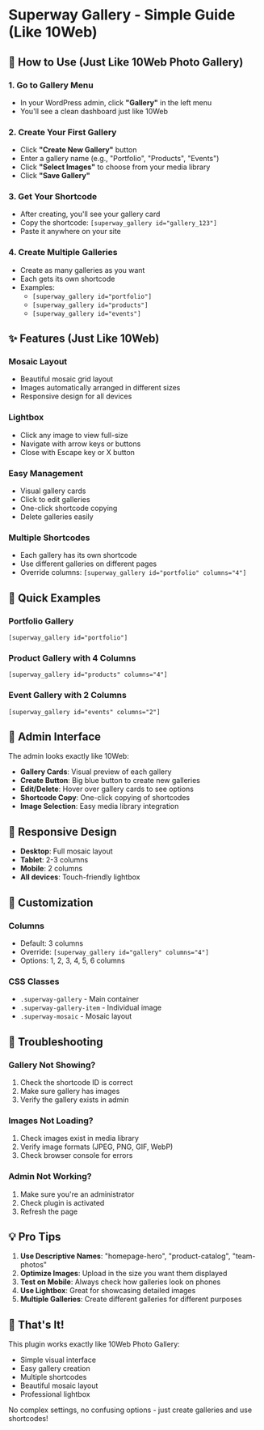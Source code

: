 # Superway Gallery - Simple Guide (Like 10Web)

## 🚀 How to Use (Just Like 10Web Photo Gallery)

### 1. **Go to Gallery Menu**
- In your WordPress admin, click **"Gallery"** in the left menu
- You'll see a clean dashboard just like 10Web

### 2. **Create Your First Gallery**
- Click **"Create New Gallery"** button
- Enter a gallery name (e.g., "Portfolio", "Products", "Events")
- Click **"Select Images"** to choose from your media library
- Click **"Save Gallery"**

### 3. **Get Your Shortcode**
- After creating, you'll see your gallery card
- Copy the shortcode: `[superway_gallery id="gallery_123"]`
- Paste it anywhere on your site

### 4. **Create Multiple Galleries**
- Create as many galleries as you want
- Each gets its own shortcode
- Examples:
  - `[superway_gallery id="portfolio"]`
  - `[superway_gallery id="products"]`
  - `[superway_gallery id="events"]`

## ✨ Features (Just Like 10Web)

### **Mosaic Layout**
- Beautiful mosaic grid layout
- Images automatically arranged in different sizes
- Responsive design for all devices

### **Lightbox**
- Click any image to view full-size
- Navigate with arrow keys or buttons
- Close with Escape key or X button

### **Easy Management**
- Visual gallery cards
- Click to edit galleries
- One-click shortcode copying
- Delete galleries easily

### **Multiple Shortcodes**
- Each gallery has its own shortcode
- Use different galleries on different pages
- Override columns: `[superway_gallery id="portfolio" columns="4"]`

## 🎯 Quick Examples

### **Portfolio Gallery**
```
[superway_gallery id="portfolio"]
```

### **Product Gallery with 4 Columns**
```
[superway_gallery id="products" columns="4"]
```

### **Event Gallery with 2 Columns**
```
[superway_gallery id="events" columns="2"]
```

## 🔧 Admin Interface

The admin looks exactly like 10Web:
- **Gallery Cards**: Visual preview of each gallery
- **Create Button**: Big blue button to create new galleries
- **Edit/Delete**: Hover over gallery cards to see options
- **Shortcode Copy**: One-click copying of shortcodes
- **Image Selection**: Easy media library integration

## 📱 Responsive Design

- **Desktop**: Full mosaic layout
- **Tablet**: 2-3 columns
- **Mobile**: 2 columns
- **All devices**: Touch-friendly lightbox

## 🎨 Customization

### **Columns**
- Default: 3 columns
- Override: `[superway_gallery id="gallery" columns="4"]`
- Options: 1, 2, 3, 4, 5, 6 columns

### **CSS Classes**
- `.superway-gallery` - Main container
- `.superway-gallery-item` - Individual image
- `.superway-mosaic` - Mosaic layout

## 🚨 Troubleshooting

### **Gallery Not Showing?**
1. Check the shortcode ID is correct
2. Make sure gallery has images
3. Verify the gallery exists in admin

### **Images Not Loading?**
1. Check images exist in media library
2. Verify image formats (JPEG, PNG, GIF, WebP)
3. Check browser console for errors

### **Admin Not Working?**
1. Make sure you're an administrator
2. Check plugin is activated
3. Refresh the page

## 💡 Pro Tips

1. **Use Descriptive Names**: "homepage-hero", "product-catalog", "team-photos"
2. **Optimize Images**: Upload in the size you want them displayed
3. **Test on Mobile**: Always check how galleries look on phones
4. **Use Lightbox**: Great for showcasing detailed images
5. **Multiple Galleries**: Create different galleries for different purposes

## 🎉 That's It!

This plugin works exactly like 10Web Photo Gallery:
- Simple visual interface
- Easy gallery creation
- Multiple shortcodes
- Beautiful mosaic layout
- Professional lightbox

No complex settings, no confusing options - just create galleries and use shortcodes!
